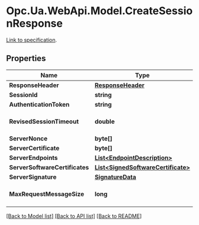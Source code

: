# Opc.Ua.WebApi.Model.CreateSessionResponse
[Link to specification](https://reference.opcfoundation.org/v105/Core/docs/Part4/5.7.2/#5.7.2.2).

## Properties

Name | Type | Description | Notes
------------ | ------------- | ------------- | -------------
**ResponseHeader** | [**ResponseHeader**](ResponseHeader.md) |  | [optional] 
**SessionId** | **string** |  | [optional] 
**AuthenticationToken** | **string** |  | [optional] 
**RevisedSessionTimeout** | **double** |  | [optional] [default to 0D]
**ServerNonce** | **byte[]** |  | [optional] 
**ServerCertificate** | **byte[]** |  | [optional] 
**ServerEndpoints** | [**List&lt;EndpointDescription&gt;**](EndpointDescription.md) |  | [optional] 
**ServerSoftwareCertificates** | [**List&lt;SignedSoftwareCertificate&gt;**](SignedSoftwareCertificate.md) |  | [optional] 
**ServerSignature** | [**SignatureData**](SignatureData.md) |  | [optional] 
**MaxRequestMessageSize** | **long** |  | [optional] [default to 0]

[[Back to Model list]](../README.md#documentation-for-models) [[Back to API list]](../README.md#documentation-for-api-endpoints) [[Back to README]](../README.md)

